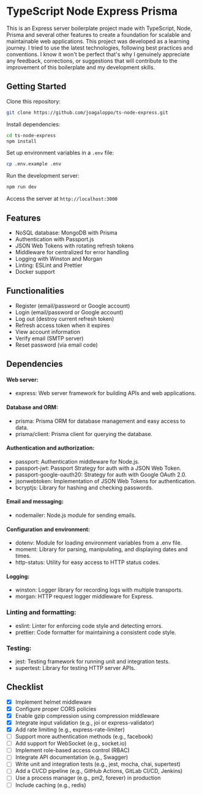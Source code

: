 # TypeScript Node Express Prisma

This is an Express server boilerplate project made with TypeScript, Node, Prisma and several other features to create a foundation for scalable and maintainable web applications. This project was developed as a learning journey. I tried to use the latest technologies, following best practices and conventions. I know it won't be perfect that's why I genuinely appreciate any feedback, corrections, or suggestions that will contribute to the improvement of this boilerplate and my development skills.

## Getting Started

Clone this repository:

```bash
git clone https://github.com/joagaloppo/ts-node-express.git
```

Install dependencies:

```bash
cd ts-node-express
npm install
```

Set up environment variables in a `.env` file:

```bash
cp .env.example .env
```

Run the development server:

```bash
npm run dev
```

Access the server at `http://localhost:3000`

## Features

- NoSQL database: MongoDB with Prisma
- Authentication with Passport.js
- JSON Web Tokens with rotating refresh tokens
- Middleware for centralized for error handling
- Logging with Winston and Morgan
- Linting: ESLint and Prettier
- Docker support

## Functionalities

- Register (email/password or Google account)
- Login (email/password or Google account)
- Log out (destroy current refresh token)
- Refresh access token when it expires
- View account information
- Verify email (SMTP server)
- Reset password (via email code)

## Dependencies

#### Web server:
- express: Web server framework for building APIs and web applications.
#### Database and ORM:
- prisma: Prisma ORM for database management and easy access to data.
- prisma/client: Prisma client for querying the database.
#### Authentication and authorization:
- passport: Authentication middleware for Node.js.
- passport-jwt: Passport Strategy for auth with a JSON Web Token.
- passport-google-oauth20: Strategy for auth with Google OAuth 2.0.
- jsonwebtoken: Implementation of JSON Web Tokens for authentication.
- bcryptjs: Library for hashing and checking passwords.
#### Email and messaging:
- nodemailer: Node.js module for sending emails.
#### Configuration and environment:
- dotenv: Module for loading environment variables from a .env file.
- moment: Library for parsing, manipulating, and displaying dates and times.
- http-status: Utility for easy access to HTTP status codes.
#### Logging:
- winston: Logger library for recording logs with multiple transports.
- morgan: HTTP request logger middleware for Express.
### Linting and formatting:
- eslint: Linter for enforcing code style and detecting errors.
- prettier: Code formatter for maintaining a consistent code style.
### Testing:
- jest: Testing framework for running unit and integration tests.
- supertest: Library for testing HTTP server APIs.

## Checklist

- [x]  Implement helmet middleware
- [x]  Configure proper CORS policies
- [x]  Enable gzip compression using compression middleware
- [x]  Integrate input validation (e.g., joi or express-validator)
- [x]  Add rate limiting (e.g., express-rate-limiter)
- [ ]  Support more authentication methods (e.g., facebook)
- [ ]  Add support for WebSocket (e.g., socket.io)
- [ ]  Implement role-based access control (RBAC)
- [ ]  Integrate API documentation (e.g., Swagger)
- [ ]  Write unit and integration tests (e.g., jest, mocha, chai, supertest)
- [ ]  Add a CI/CD pipeline (e.g., GitHub Actions, GitLab CI/CD, Jenkins)
- [ ]  Use a process manager (e.g., pm2, forever) in production
- [ ]  Include caching (e.g., redis)
